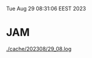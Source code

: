 Tue Aug 29 08:31:06 EEST 2023
# JAM
<a href='./cache/202308/29_08.log'>./cache/202308/29_08.log</a>
